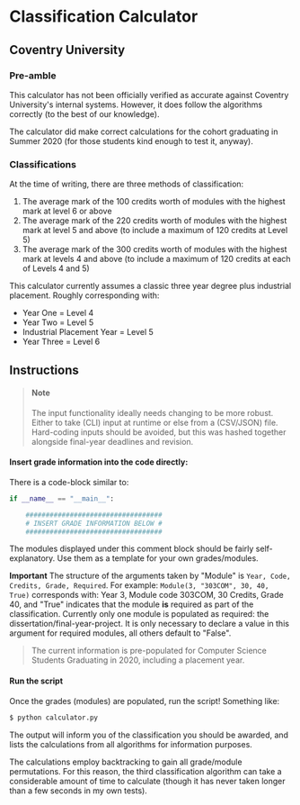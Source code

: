 # Classification Calculator

## Coventry University

### Pre-amble
This calculator has not been officially verified as accurate against Coventry University's internal systems. However, it does follow the algorithms correctly (to the best of our knowledge). 

The calculator did make correct calculations for the cohort graduating in Summer 2020 (for those students kind enough to test it, anyway).

### Classifications

At the time of writing, there are three methods of classification:
1) The average mark of the 100 credits worth of modules with the highest mark at level 6 or above
2) The average mark of the 220 credits worth of modules with the highest mark at level 5 and above (to include a maximum of 120 credits at Level 5)
3) The average mark of the 300 credits worth of modules with the highest mark at levels 4 and above (to include a maximum of 120 credits at each of Levels 4 and 5)

This calculator currently assumes a classic three year degree plus industrial placement. Roughly corresponding with:

* Year One = Level 4
* Year Two = Level 5
* Industrial Placement Year = Level 5
* Year Three = Level 6

## Instructions

> #### Note
> The input functionality ideally needs changing to be more robust. Either to take (CLI) input at runtime or else from a (CSV/JSON) file. Hard-coding inputs should be avoided, but this was hashed together alongside final-year deadlines and revision.

#### Insert grade information into the code directly:

There is a code-block similar to:
``` python
if __name__ == "__main__":

    ##################################
    # INSERT GRADE INFORMATION BELOW #
    ################################## 
```

The modules displayed under this comment block should be fairly self-explanatory. Use them as a template for your own grades/modules.

**Important**
The structure of the arguments taken by "Module" is `Year, Code, Credits, Grade, Required`. For example: `Module(3, "303COM", 30, 40, True)` corresponds with: Year 3, Module code 303COM, 30 Credits, Grade 40, and "True" indicates that the module **is** required as part of the classification. Currently only one module is populated as required: the dissertation/final-year-project. It is only necessary to declare a value in this argument for required modules, all others default to "False".

> The current information is pre-populated for Computer Science Students Graduating in 2020, including a placement year.

#### Run the script
Once the grades (modules) are populated, run the script! Something like:
``` bash
$ python calculator.py
```
The output will inform you of the classification you should be awarded, and lists the calculations from all algorithms for information purposes.

The calculations employ backtracking to gain all grade/module permutations. For this reason, the third classification algorithm can take a considerable amount of time to calculate (though it has never taken longer than a few seconds in my own tests).
